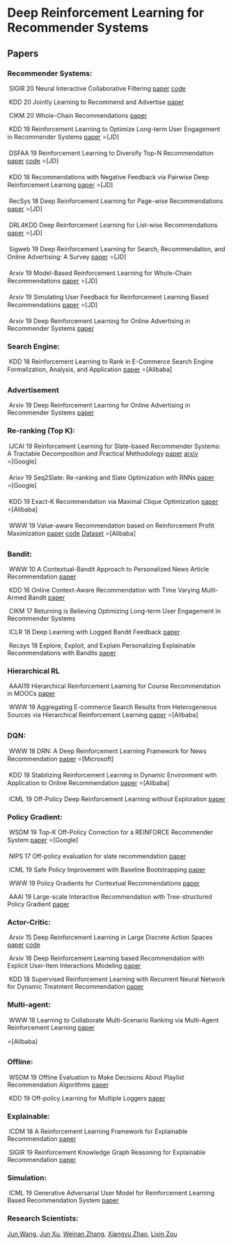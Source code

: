# Deep Reinforcement Learning for Recommender Systems 
## Papers

### Recommender Systems: 

​    SIGIR 20 Neural Interactive Collaborative Filtering [paper](https://dl.acm.org/doi/pdf/10.1145/3397271.3401181) [code](https://github.com/zoulixin93/NICF)

​	KDD 20  Jointly Learning to Recommend and Advertise [paper](https://arxiv.org/pdf/2003.00097.pdf)

​	CIKM 20 Whole-Chain Recommendations [paper](https://arxiv.org/pdf/1902.03987.pdf)

​	KDD 19 Reinforcement Learning to Optimize Long-term User Engagement in Recommender Systems [paper](https://dl.acm.org/citation.cfm?id=3330668) :star:[JD]

​    DSFAA 19 Reinforcement Learning to Diversify Top-N Recommendation [paper](https://link.springer.com/chapter/10.1007/978-3-030-18579-4_7) [code]( https://github.com/zoulixin93/FMCTS) :star:[JD]

​    KDD 18 Recommendations with Negative Feedback via Pairwise Deep Reinforcement Learning [paper](https://dl.acm.org/citation.cfm?id=3219886)  :star:[JD]

​    RecSys 18 Deep Reinforcement Learning for Page-wise Recommendations [paper](https://dl.acm.org/citation.cfm?id=3240374)  :star:[JD]

​    DRL4KDD Deep Reinforcement Learning for List-wise Recommendations [paper](https://arxiv.org/abs/1801.00209)  :star:[JD]

​    Sigweb 19 Deep Reinforcement Learning for Search, Recommendation, and Online Advertising: A Survey [paper](https://dl.acm.org/citation.cfm?id=3320500)  :star:[JD]

​    Arxiv 19 Model-Based Reinforcement Learning for Whole-Chain Recommendations [paper](https://arxiv.org/abs/1902.03987) :star:[JD]

​    Arxiv 19 Simulating User Feedback for Reinforcement Learning Based Recommendations [paper](https://arxiv.org/abs/1906.11462) :star:[JD]

​	Arxiv 19 Deep Reinforcement Learning for Online Advertising in Recommender Systems [paper](https://arxiv.org/abs/1909.03602)



### Search Engine:

​    KDD 18 Reinforcement Learning to Rank in E-Commerce Search Engine Formalization, Analysis, and Application [paper](https://dl.acm.org/citation.cfm?id=3219846) :star:[Alibaba]



### Advertisement

​	Arxiv 19 Deep Reinforcement Learning for Online Advertising in Recommender Systems [paper](https://arxiv.org/pdf/1909.03602.pdf)



### Re-ranking (Top K):

​	IJCAI 19 Reinforcement Learning for Slate-based Recommender Systems: A Tractable Decomposition and Practical Methodology [paper](https://www.cs.toronto.edu/~cebly/Papers/SlateQ_IJCAI_2019.pdf) [arxiv](https://arxiv.org/abs/1905.12767)  :star:[Google]

​	Arixv 19 Seq2Slate: Re-ranking and Slate Optimization with RNNs  [paper](https://arxiv.org/abs/1810.02019) :star:[Google]

​    KDD 19 Exact-K Recommendation via Maximal Clique Optimization [paper](https://dl.acm.org/citation.cfm?id=3292500.3330832) :star:[Alibaba]

​	WWW 19 Value-aware Recommendation based on Reinforcement Profit Maximization [paper](https://dl.acm.org/citation.cfm?id=3313404) [code](https://github.com/rec-agent/rec-rl ) [Dataset](https://drive.google.com/file/d/14OtIC8eiDkzoWCTtaUZHcb7eB-bUmtTT/view) :star:[Alibaba]



### Bandit:

​    WWW 10 A Contextual-Bandit Approach to Personalized News Article Recommendation [paper](https://dl.acm.org/citation.cfm?id=1772758)

​    KDD 16 Online Context-Aware Recommendation with Time Varying Multi-Armed Bandit [paper](https://dl.acm.org/citation.cfm?id=2939878)

​    CIKM 17 Returning is Believing Optimizing Long-term User Engagement in Recommender Systems

​    ICLR 18 Deep Learning with Logged Bandit Feedback [paper](https://dl.acm.org/citation.cfm?id=3133025)

​    Recsys 18 Explore, Exploit, and Explain Personalizing Explainable Recommendations with Bandits [paper](https://dl.acm.org/citation.cfm?id=3240354)



### Hierarchical RL

​    AAAI19 Hierarchical Reinforcement Learning for Course Recommendation in MOOCs [paper](https://xiaojingzi.github.io/publications/AAAI19-zhang-et-al-HRL.pdf)

​    WWW 19 Aggregating E-commerce Search Results from Heterogeneous Sources via Hierarchical Reinforcement Learning [paper](https://dl.acm.org/citation.cfm?id=3313455) :star:[Alibaba]



### DQN:

​    WWW 18 DRN: A Deep Reinforcement Learning Framework for News Recommendation [paper](https://dl.acm.org/citation.cfm?id=3185994) :star:[Microsoft]

​    KDD 18 Stabilizing Reinforcement Learning in Dynamic Environment with Application to Online Recommendation [paper](https://dl.acm.org/citation.cfm?id=3220122)  :star:[Alibaba]

​    ICML 19 Off-Policy Deep Reinforcement Learning without Exploration [paper](http://proceedings.mlr.press/v97/fujimoto19a/fujimoto19a.pdf)



### Policy Gradient:

​    WSDM 19 Top-K Off-Policy Correction for a REINFORCE Recommender System [paper](https://dl.acm.org/citation.cfm?id=3290999) :star:[Google]

​    NIPS 17 Off-policy evaluation for slate recommendation [paper](http://papers.nips.cc/paper/6954-off-policy-evaluation-for-slate-recommendation.pdf)

​    ICML 19 Safe Policy Improvement with Baseline Bootstrapping [paper](http://proceedings.mlr.press/v97/laroche19a/laroche19a.pdf)

​    WWW 19 Policy Gradients for Contextual Recommendations [paper](https://dl.acm.org/citation.cfm?id=3313616)

​    AAAI 19 Large-scale Interactive Recommendation with Tree-structured Policy Gradient [paper](https://wvvw.aaai.org/ojs/index.php/AAAI/article/view/4204)



### Actor-Critic:

​    Arxiv 15 Deep Reinforcement Learning in Large Discrete Action Spaces [paper](https://arxiv.org/abs/1512.07679) [code](https://github.com/jimkon/Deep-Reinforcement-Learning-in-Large-Discrete-Action-Spaces)

​    Arxiv 18 Deep Reinforcement Learning based Recommendation with Explicit User-Item Interactions Modeling [paper](https://arxiv.org/abs/1810.12027)

​    KDD 18 Supervised Reinforcement Learning with Recurrent Neural Network for Dynamic Treatment Recommendation [paper](https://dl.acm.org/citation.cfm?id=3219961)

### Multi-agent:

​    WWW 18 Learning to Collaborate Multi-Scenario Ranking via Multi-Agent Reinforcement Learning [paper](https://dl.acm.org/citation.cfm?id=3186165) 

:star:[Alibaba]



### Offline:

​    WSDM 19 Offline Evaluation to Make Decisions About Playlist Recommendation Algorithms [paper](https://dl.acm.org/citation.cfm?id=3291027)

​     KDD 19 Off-policy Learning for Multiple Loggers [paper](https://dl.acm.org/citation.cfm?id=3330864)



### Explainable:

​    ICDM 18 A Reinforcement Learning Framework for Explainable Recommendation [paper](https://www.microsoft.com/en-us/research/uploads/prod/2018/08/main.pdf)

​    SIGIR 19 Reinforcement Knowledge Graph Reasoning for Explainable Recommendation [paper](https://dl.acm.org/citation.cfm?id=3331203)



### Simulation:

​    ICML 19 Generative Adversarial User Model for Reinforcement Learning Based Recommendation System [paper](http://proceedings.mlr.press/v97/chen19f.html)



### Research Scientists:

[Jun Wang](http://www0.cs.ucl.ac.uk/staff/Jun.Wang/), [Jun Xu](https://scholar.google.com/citations?user=su14mcEAAAAJ&hl=en), [Weinan Zhang](http://wnzhang.net/), [Xiangyu Zhao](https://www.cse.msu.edu/~zhaoxi35/), [Lixin Zou](https://scholar.google.com/citations?user=J8tHYjIAAAAJ&hl=zh-CN)

